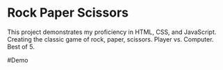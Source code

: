 # Rock Paper Scissors
This project demonstrates my proficiency in HTML, CSS, and JavaScript. 
Creating the classic game of rock, paper, scissors. Player vs. Computer. Best of 5.

#Demo <a href="https://cameronotoole44.github.io/rockPaperScissors/">

